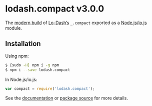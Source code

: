 # lodash.compact v3.0.0

The [modern build](https://github.com/lodash/lodash/wiki/Build-Differences) of [Lo-Dash’s](https://lodash.com/) `_.compact` exported as a [Node.js](http://nodejs.org/)/[io.js](https://iojs.org/) module.

## Installation

Using npm:

```bash
$ {sudo -H} npm i -g npm
$ npm i --save lodash.compact
```

In Node.js/io.js:

```js
var compact = require('lodash.compact');
```

See the [documentation](https://lodash.com/docs#compact) or [package source](https://github.com/lodash/lodash/blob/3.0.0-npm-packages/lodash.compact) for more details.
